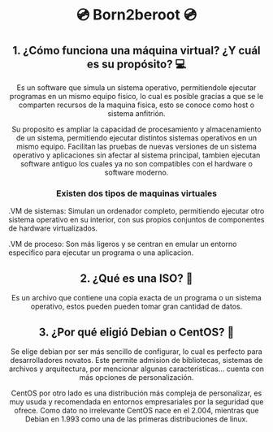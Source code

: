 <h1 align="center">💿 Born2beroot 💿</h1>

<h2 align="center">1. ¿Cómo funciona una máquina virtual? ¿Y cuál es su propósito? 💻</h2>

<p align="center">Es un software que simula un sistema operativo, permitiendole ejecutar programas en un mismo equipo fisico, lo cual es posible gracias a que se le comparten recursos de la maquina fisica, esto se conoce como host o sistema anfitrión.</p>

<p align="center">Su proposito es ampliar la capacidad de procesamiento y almacenamiento de un sistema, permitiendo ejecutar distintos sistemas operativos en un mismo equipo. Facilitan las pruebas de nuevas versiones de un sistema operativo y aplicaciones sin afectar al sistema principal, tambien ejecutan software antiguo los cuales ya no son compatibles con el hardware o software moderno.</p>

<h3 align="center">Existen dos tipos de maquinas virtuales</h3>

<p>.VM de sistemas: Simulan un ordenador completo, permitiendo ejecutar otro sistema operativo en su interior, con sus propios conjuntos de componentes de hardware virtualizados.</p>
<p>.VM de proceso: Son más ligeros y se centran en emular un entorno especifico para ejecutar un programa o una aplicacion.</p>

<h2 align="center">2. ¿Qué es una ISO? 💾</h2>

<p align="center">Es un archivo que contiene una copia exacta de un programa o un sistema operativo, estos pueden pueden tomar gran cantidad de datos.</p>

<h2 align="center">3. ¿Por qué eligió Debian o CentOS? 📌</h2>

<p align="center">Se elige debian por ser más sencillo de configurar, lo cual es perfecto para desarrolladores novatos.  Este permite admision de bibliotecas, sistemas de archivos y arquitectura, por mencionar algunas caracteristicas... cuenta con más opciones de personalización.</p>

<p align="center">CentOS por otro lado es una distribución más compleja de personalizar, es muy usuda y recomendada en entornos empresariales por la seguridad que ofrece. Como dato no irrelevante CentOS nace en el 2.004, mientras que Debian en 1.993 como una de las primeras distribuciones de linux.</p>